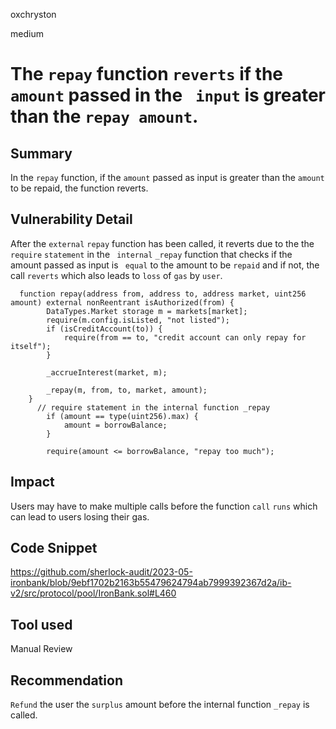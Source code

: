 oxchryston

medium

# The `repay` function `reverts` if the `amount` passed in the ` input` is greater than the `repay amount`.

## Summary
In the `repay` function, if the `amount`  passed as input is greater than the `amount` to be repaid, the function reverts.
## Vulnerability Detail
After the `external` `repay`  function has been called, it reverts due to the the `require` `statement` in the ` internal` `_repay` function that checks if the amount passed as input is ` equal` to the amount to be `repaid` and if not, the call `reverts` which also leads to `loss` of `gas` by `user`.

```solidity
  function repay(address from, address to, address market, uint256 amount) external nonReentrant isAuthorized(from) {
        DataTypes.Market storage m = markets[market];
        require(m.config.isListed, "not listed");
        if (isCreditAccount(to)) {
            require(from == to, "credit account can only repay for itself");
        }

        _accrueInterest(market, m);

        _repay(m, from, to, market, amount);
    }
      // require statement in the internal function _repay
        if (amount == type(uint256).max) {
            amount = borrowBalance;
        }

        require(amount <= borrowBalance, "repay too much");
 ```

## Impact
Users may have to make multiple calls before the function `call` `runs` which can lead to users losing their gas.
## Code Snippet
https://github.com/sherlock-audit/2023-05-ironbank/blob/9ebf1702b2163b55479624794ab7999392367d2a/ib-v2/src/protocol/pool/IronBank.sol#L460
## Tool used

Manual Review

## Recommendation
`Refund` the user the `surplus` amount before the internal function `_repay` is called.